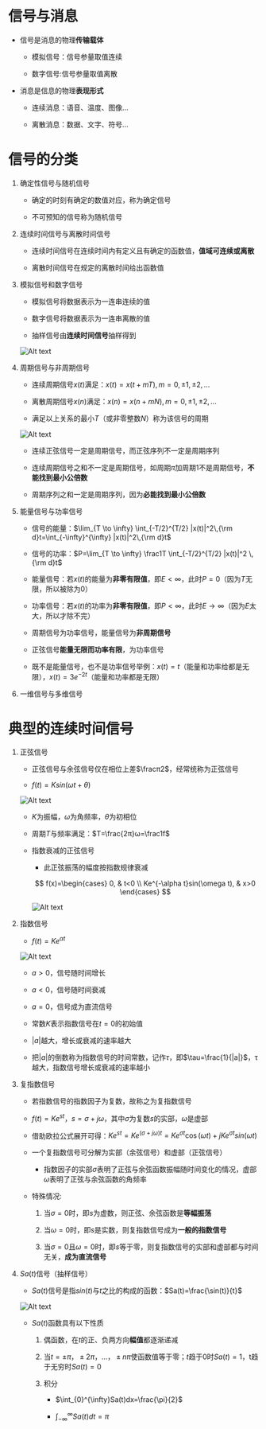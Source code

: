 # 信号与消息
* 信号是消息的物理**传输载体**
    * 模拟信号：信号参量取值连续

    * 数字信号:信号参量取值离散

* 消息是信息的物理**表现形式**
    * 连续消息：语音、温度、图像...

    * 离散消息：数据、文字、符号...

# 信号的分类
1. 确定性信号与随机信号
    * 确定的时刻有确定的数值对应，称为确定信号

    * 不可预知的信号称为随机信号

2. 连续时间信号与离散时间信号
    * 连续时间信号在连续时间内有定义且有确定的函数值，**值域可连续或离散**

    * 离散时间信号在规定的离散时间给出函数值

3. 模拟信号和数字信号
    * 模拟信号将数据表示为一连串连续的值

    * 数字信号将数据表示为一连串离散的值

    * 抽样信号由**连续时间信号**抽样得到

    ![Alt text](image-296.png)


3. 周期信号与非周期信号
    * 连续周期信号$x(t)$满足：$x(t)=x(t+mT),m=0,±1,±2,...$

    * 离散周期信号$x(n)$满足：$x(n)=x(n+mN),m=0,±1,±2,...$

    * 满足以上关系的最小$T$（或非零整数$N$）称为该信号的周期

    ![Alt text](image-286.png)

    * 连续正弦信号一定是周期信号，而正弦序列不一定是周期序列

    * 连续周期信号之和不一定是周期信号，如周期$π$加周期$1$不是周期信号，**不能找到最小公倍数**

    * 周期序列之和一定是周期序列，因为**必能找到最小公倍数**

4. 能量信号与功率信号

    * 信号的能量：$\lim_{T \to \infty} \int_{-T/2}^{T/2} |x(t)|^2\,{\rm d}t=\int_{-\infty}^{\infty} |x(t)|^2\,{\rm d}t$
    
    * 信号的功率：$P=\lim_{T \to \infty} \frac1T \int_{-T/2}^{T/2} |x(t)|^2 \,{\rm d}t$


    * 能量信号：若$x(t)$的能量为**非零有限值**，即$E<\infty$，此时$P=0$（因为$T$无限，所以被除为$0$）

    * 功率信号：若$x(t)$的功率为**非零有限值**，即$P<\infty$，此时$E\to \infty$（因为$E$太大，所以才除不完）

    * 周期信号为功率信号，能量信号为**非周期信号**

    * 正弦信号**能量无限而功率有限**，为功率信号

    * 既不是能量信号，也不是功率信号举例：$x(t)=t$（能量和功率给都是无限），$x(t)=3e^{-2t}$（能量和功率都是无限）
5. 一维信号与多维信号

# 典型的连续时间信号
1. 正弦信号
    * 正弦信号与余弦信号仅在相位上差$\fracπ2$，经常统称为正弦信号

    * $f(t)=K sin(\omega t+\theta)$

    ![Alt text](image-76.png)     

    * $K$为振幅，$\omega$为角频率，$\theta$为初相位

    * 周期$T$与频率满足：$T=\frac{2π}ω=\frac1f$

    * 指数衰减的正弦信号

        * 此正弦振荡的幅度按指数规律衰减

        $$
        f(x)=\begin{cases}
            0, & t<0 \\
            Ke^{-\alpha t}sin(\omega t), & x>0
        \end{cases}
        $$

        ![Alt text](image-77.png)       


2. 指数信号    

    * $f(t)=Ke^{\alpha t}$

    ![Alt text](image-74.png)    

    * $a>0$，信号随时间增长

    * $a<0$，信号随时间衰减

    * $a=0$，信号成为直流信号

    * 常数$K$表示指数信号在$t=0$的初始值

    * $|a|$越大，增长或衰减的速率越大

    * 把$|a|$的倒数称为指数信号的时间常数，记作$\tau$，即$\tau=\frac{1}{|a|}$，τ越大，指数信号增长或衰减的速率越小

3. 复指数信号
    * 若指数信号的指数因子为复数，故称之为复指数信号
    
    * $f(t)=Ke^{st}$，$s=\sigma+j\omega$，其中$\sigma$为复数$s$的实部，$\omega$是虚部
    
    * 借助欧拉公式展开可得：$Ke^{st}=Ke^{(\sigma +j\omega)t}=Ke^{\sigma t}\cos(\omega t)+jKe^{\sigma t}sin(\omega t)$
    
    * 一个复指数信号可分解为实部（余弦信号）和虚部（正弦信号）
        * 指数因子的实部$\sigma$表明了正弦与余弦函数振幅随时间变化的情况，虚部$\omega$表明了正弦与余弦函数的角频率

    * 特殊情况:
        1. 当$σ=0$时，即$s$为虚数，则正弦、余弦函数是**等幅振荡**
       
        2. 当$ω=0$时，即$s$是实数，则复指数信号成为**一般的指数信号**
       
        3. 当$σ=0$且$ω=0$时，即$s$等于零，则复指数信号的实部和虚部都与时间无关，**成为直流信号**

4. $Sa(t)$信号（抽样信号）
    * $Sa(t)$信号是指$sin(t)$与$t$之比的构成的函数：$Sa(t)=\frac{\sin(t)}{t}$

    ![Alt text](image-83.png)    

    * $Sa(t)$函数具有以下性质
        1. 偶函数，在$t$的正、负两方向**幅值**都逐渐递减

        2. 当$t=±π，±2π，...，±nπ$使函数值等于零；$t$趋于$0$时$Sa(t)=1$，t趋于无穷时$Sa(t)=0$

        3. 积分

            * $\int_{0}^{\infty}Sa(t)dx=\frac{\pi}{2}$

            * $\int_{-\infty}^{\infty}Sa(t)dt=\pi$ 
